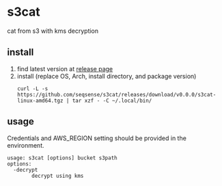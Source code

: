 # s3cat
cat from s3 with kms decryption

## install

1. find latest version at [release page](https://github.com/seqsense/s3cat/releases)
2. install (replace OS, Arch, install directory, and package version)
    ```shell
    curl -L -s https://github.com/seqsense/s3cat/releases/download/v0.0.0/s3cat-linux-amd64.tgz | tar xzf - -C ~/.local/bin/
    ```

## usage

Credentials and AWS_REGION setting should be provided in the environment.

```
usage: s3cat [options] bucket s3path
options:
  -decrypt
    	decrypt using kms
```
